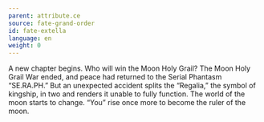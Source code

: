 ```yaml
---
parent: attribute.ce
source: fate-grand-order
id: fate-extella
language: en
weight: 0
---
```


A new chapter begins.
Who will win the Moon Holy Grail?
The Moon Holy Grail War ended, and peace had returned to the Serial Phantasm “SE.RA.PH.”
But an unexpected accident splits the “Regalia,” the symbol of kingship, in two and renders it unable to fully function.
The world of the moon starts to change.
“You” rise once more to become the ruler of the moon.
